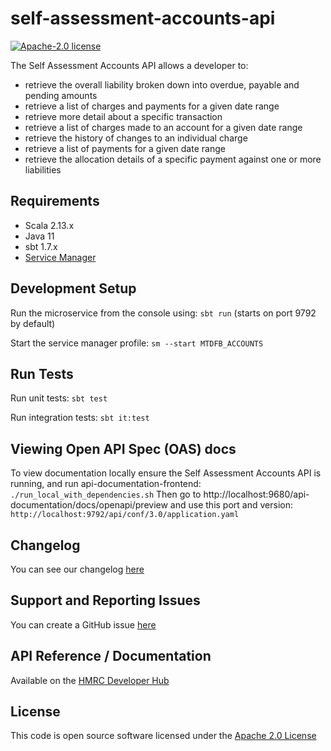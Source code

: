 self-assessment-accounts-api
========================

[![Apache-2.0 license](http://img.shields.io/badge/license-Apache-blue.svg)](http://www.apache.org/licenses/LICENSE-2.0.html)

The Self Assessment Accounts API allows a developer to:

- retrieve the overall liability broken down into overdue, payable and pending amounts
- retrieve a list of charges and payments for a given date range
- retrieve more detail about a specific transaction
- retrieve a list of charges made to an account for a given date range
- retrieve the history of changes to an individual charge
- retrieve a list of payments for a given date range
- retrieve the allocation details of a specific payment against one or more liabilities

## Requirements

- Scala 2.13.x
- Java 11
- sbt 1.7.x
- [Service Manager](https://github.com/hmrc/service-manager)

## Development Setup

Run the microservice from the console using: `sbt run` (starts on port 9792 by default)

Start the service manager profile: `sm --start MTDFB_ACCOUNTS`

## Run Tests

Run unit tests: `sbt test`

Run integration tests: `sbt it:test`

## Viewing Open API Spec (OAS) docs

To view documentation locally ensure the Self Assessment Accounts API is running, and run api-documentation-frontend:
`./run_local_with_dependencies.sh`
Then go to http://localhost:9680/api-documentation/docs/openapi/preview and use this port and version:
`http://localhost:9792/api/conf/3.0/application.yaml`

## Changelog

You can see our changelog [here](https://github.com/hmrc/income-tax-mtd-changelog)

## Support and Reporting Issues

You can create a GitHub issue [here](https://github.com/hmrc/income-tax-mtd-changelog/issues)

## API Reference / Documentation

Available on
the [HMRC Developer Hub](https://developer.service.hmrc.gov.uk/api-documentation/docs/api/service/self-assessment-accounts-api)

## License

This code is open source software licensed under
the [Apache 2.0 License]("http://www.apache.org/licenses/LICENSE-2.0.html")
